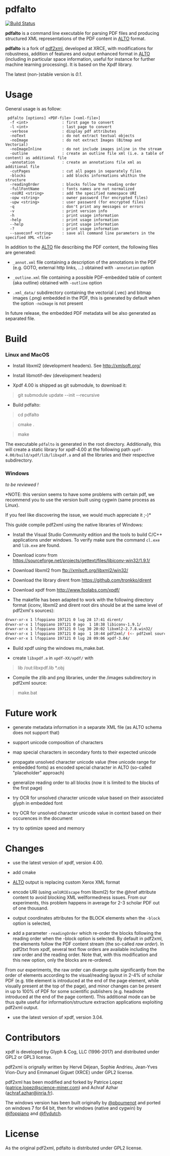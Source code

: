 # pdfalto

[![Build Status](https://travis-ci.org/kermitt2/pdfalto.svg?branch=master)](https://travis-ci.org/kermitt2/pdfalto)

**pdfalto** is a command line executable for parsing PDF files and producing structured XML representations of the PDF content in [ALTO](https://github.com/altoxml/documentation/wiki) format. 

**pdfalto** is a fork of [pdf2xml](http://sourceforge.net/projects/pdf2xml), developed at XRCE, with modifications for robustness, addition of features and output enhanced format in [ALTO](https://github.com/altoxml/documentation/wiki) (including in particular space information, useful for instance for further machine learning processing). It is based on the Xpdf library.  

The latest (non-)stable version is *0.1*. 

# Usage

General usage is as follow: 

```
 pdfalto [options] <PDF-file> [<xml-file>]
  -f <int>               : first page to convert
  -l <int>               : last page to convert
  -verbose               : display pdf attributes
  -noText                : do not extract textual objects
  -noImage               : do not extract Images (Bitmap and Vectorial)
  -noImageInline         : do not include images inline in the stream
  -outline               : create an outline file xml (i.e. a table of content) as additional file
  -annotation            : create an annotations file xml as additional file
  -cutPages              : cut all pages in separately files
  -blocks                : add blocks informations whithin the structure
  -readingOrder          : blocks follow the reading order
  -fullFontName          : fonts names are not normalized
  -nsURI <string>        : add the specified namespace URI
  -opw <string>          : owner password (for encrypted files)
  -upw <string>          : user password (for encrypted files)
  -q                     : don't print any messages or errors
  -v                     : print version info
  -h                     : print usage information
  -help                  : print usage information
  --help                 : print usage information
  -?                     : print usage information
  --saveconf <string>    : save all command line parameters in the specified XML <file>
```

In addition to the [ALTO](https://github.com/altoxml/documentation/wiki) file describing the PDF content, the following files are generated:

* `_annot.xml` file containing a description of the annotations in the PDF (e.g. GOTO, external http links, ...) obtained with `-annotation` option

* `_outline.xml` file containing a possible PDF-embedded table of content (aka outline) obtained with `-outline` option

* `.xml_data/` subdirectory containing the vectorial (.vec) and bitmap images (.png) embedded in the PDF, this is generated by default when the option `-noImage` is not present

In future release, the embedded PDF metadata will be also generated as separated file. 

# Build

### Linux and MacOS

* Install libxml2 (development headers). See http://xmlsoft.org/ 

* Install libmotif-dev (development headers) 

* Xpdf 4.00 is shipped as git submodule, to download it: 

> git submodule update --init --recursive

* Build pdfalto:

> cd pdfalto

> cmake .

> make

The executable `pdfalto` is generated in the root directory. Additionally, this will create a static library for xpdf-4.00 at the following path `xpdf-4.00/build/xpdf/lib/libxpdf.a` and all the libraries and their respective subdirectory. 

### Windows 

*to be reviewed !*

*NOTE: this version seems to have some problems with certain pdf, we 
recommend you to use the version built using cygwin (same process as Linux).

If you feel like discovering the issue, we would much appreciate it ;-)*
 
This guide compile pdf2xml using the native libraries of Windows:  

* Install the Visual Studio Community edition and the tools to build C/C++ applications under windows. 
To verify make sure the command `cl.exe` and `lib.exe` are found.   

* Download iconv from  https://sourceforge.net/projects/gettext/files/libiconv-win32/1.9.1/

* Download libxml2 from﻿ ftp://xmlsoft.org/libxml2/win32/

* Download the library dirent from﻿ https://github.com/tronkko/dirent

* Download xpdf from  http://www.foolabs.com/xpdf/

* The makefile has been adapted to work with the following directory format
(iconv, libxml2 and dirent root dirs should be at the same level of pdf2xml's sources):  

```bash
drwxr-xr-x 1 lfoppiano 197121 0 lug 28 17:41 dirent/
drwxr-xr-x 1 lfoppiano 197121 0 ago  1 10:38 libiconv-1.9.1/
drwxr-xr-x 1 lfoppiano 197121 0 lug 30 20:02 libxml2-2.7.8.win32/
drwxr-xr-x 1 lfoppiano 197121 0 ago  1 10:44 pdf2xml/ (<- pdf2xml source)
drwxr-xr-x 1 lfoppiano 197121 0 lug 28 09:06 xpdf-3.04/
``` 

* Build xpdf using the windows ms_make.bat.  

* create `libxpdf.a` in `xpdf-XX/xpdf/` with 

> lib /out:libxpdf.lib *.obj

* Compile the zlib and png libraries, under the /images subdirectory in pdf2xml source: 

> make.bat

# Future work

- generate metadata information in a separate XML file (as ALTO schema does not support that)

- support unicode composition of characters

- map special characters in secondary fonts to their expected unicode 

- propagate unsolved character unicode value (free unicode range for embedded fonts) as encoded special character in ALTO (so-called "placeholder" approach)

- generalize reading order to all blocks (now it is limited to the blocks of the first page)

- try OCR for unsolved character unicode value based on their associated glyph in embedded font

- try OCR for unsolved character unicode value in context based on their occurences in the document

- try to optimize speed and memory

# Changes

- use the latest version of xpdf, version 4.00.

- add cmake

- [ALTO](https://github.com/altoxml/documentation/wiki) output is replacing custom Xerox XML format

- encode URI (using `xmlURIEscape` from libxml2) for the @href attribute content to avoid blocking XML wellformedness issues. From our experiments, this problem happens in average for 2-3 scholar PDF out of one thousand.

- output coordinates attributes for the BLOCK elements when the `-block` option is selected,

- add a parameter `-readingOrder` which re-order the blocks following the reading order when the -block option is selected. By default in pdf2xml, the elements follow the PDF content stream (the so-called _raw order_). In pdf2txt from xpdf, several text flow orders are available including the raw order and the reading order. Note that, with this modification and this new option, only the blocks are re-ordered.

From our experiments, the raw order can diverge quite significantly from the order of elements according to the visual/reading layout in 2-4% of scholar PDF (e.g. title element is introduced at the end of the page element, while visually present at the top of the page), and minor changes can be present in up to 100% of PDF for some scientific publishers (e.g. headnote introduced at the end of the page content). This additional mode can be thus quite useful for information/structure extraction applications exploiting pdf2xml output. 

- use the latest version of xpdf, version 3.04.

# Contributors

xpdf is developed by Glyph & Cog, LLC (1996-2017) and distributed under GPL2 or GPL3 license. 

pdf2xml is orignally written by Hervé Déjean, Sophie Andrieu, Jean-Yves Vion-Dury and  Emmanuel Giguet (XRCE) under GPL2 license. 

pdf2xml has been modified and forked by Patrice Lopez (patrice.lopez@science-miner.com) and Achraf Azhar (achraf.azhar@inria.fr).

The windows version has been built originally by [@pboumenot](https://github.com/boumenot) and ported on windows 7 for 64 bit, then for windows (native and cygwin) by [@lfoppiano](https://github.com/lfoppiano) and [@flydutch](https://github.com/flydutch).  

# License

As the original pdf2xml, pdfalto is distributed under GPL2 license. 
